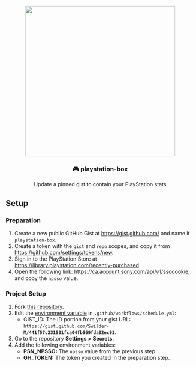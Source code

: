 <p align="center">
  <a href="https://gist.github.com/Swilder-M/441f57c231581fca04fb569fda82ec91"><img width="400" src="https://raw.githubusercontent.com/Swilder-M/playstation-box/master/assets/pinned.png"></a>
  <h3 align="center">🎮 playstation-box</h3>
  <p align="center">Update a pinned gist to contain your PlayStation stats</p>
</p>

## Setup

### Preparation
1. Create a new public GitHub Gist at <https://gist.github.com/> and name it `playstation-box`.
2. Create a token with the `gist` and `repo` scopes, and copy it from https://github.com/settings/tokens/new.
3. Sign in to the PlayStation Store at <https://library.playstation.com/recently-purchased>.
4. Open the following link: <https://ca.account.sony.com/api/v1/ssocookie>, and copy the `npsso` value.

### Project Setup
1. Fork [this repository](https://github.com/Swilder-M/playstation-box).
2. Edit the [environment variable](https://github.com/Swilder-M/playstation-box/blob/master/.github/workflows/schedule.yml#LL18C20-L18C52) in `.github/workflows/schedule.yml`:
   - GIST_ID: The ID portion from your gist URL: `https://gist.github.com/Swilder-M/`**`441f57c231581fca04fb569fda82ec91`**.
3. Go to the repository **Settings > Secrets**.
4. Add the following environment variables:
   - **PSN_NPSSO:** The `npsso` value from the previous step.
   - **GH_TOKEN:** The token you created in the preparation step.
